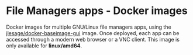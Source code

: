 # File Managers apps - Docker images

Docker images for multiple GNU/Linux file managers apps, using the [jlesage/docker-baseimage-gui](https://github.com/jlesage/docker-baseimage-gui) image.
Once deployed, each app can be accessed through a modern web browser or a VNC client.
This image is only available for **linux/amd64**.
